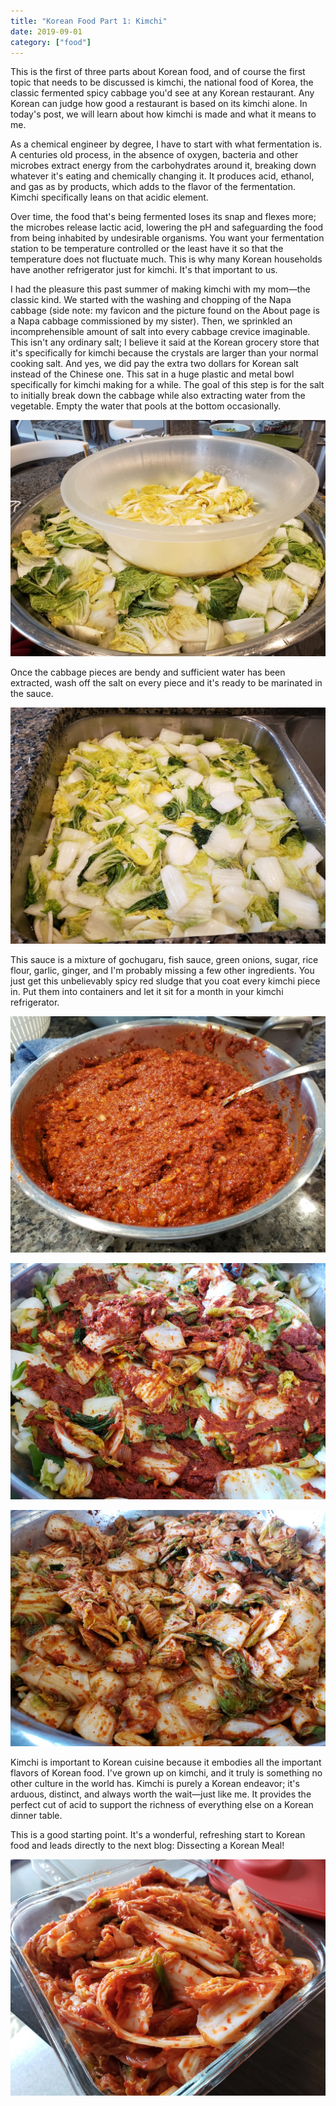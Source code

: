 ```yaml
---
title: "Korean Food Part 1: Kimchi"
date: 2019-09-01
category: ["food"]
---
```


This is the first of three parts about Korean food, and of course the first topic that needs to be discussed is kimchi, the national food of Korea, the classic fermented spicy cabbage you'd see at any Korean restaurant. Any Korean can judge how good a restaurant is based on its kimchi alone. In today's post, we will learn about how kimchi is made and what it means to me.

As a chemical engineer by degree, I have to start with what fermentation is. A centuries old process, in the absence of oxygen, bacteria and other microbes extract energy from the carbohydrates around it, breaking down whatever it's eating and chemically changing it. It produces acid, ethanol, and gas as by products, which adds to the flavor of the fermentation. Kimchi specifically leans on that acidic element. 

Over time, the food that's being fermented loses its snap and flexes more; the microbes release lactic acid, lowering the pH and safeguarding the food from being inhabited by undesirable organisms. You want your fermentation station to be temperature controlled or the least have it so that the temperature does not fluctuate much. This is why many Korean households have another refrigerator just for kimchi. It's that important to us. 

I had the pleasure this past summer of making kimchi with my mom—the classic kind. We started with the washing and chopping of the Napa cabbage (side note: my favicon and the picture found on the About page is a Napa cabbage commissioned by my sister). Then, we sprinkled an incomprehensible amount of salt into every cabbage crevice imaginable. This isn't any ordinary salt; I believe it said at the Korean grocery store that it's specifically for kimchi because the crystals are larger than your normal cooking salt. And yes, we did pay the extra two dollars for Korean salt instead of the Chinese one. This sat in a huge plastic and metal bowl specifically for kimchi making for a while. The goal of this step is for the salt to initially break down the cabbage while also extracting water from the vegetable. Empty the water that pools at the bottom occasionally.

![salted kimchi](/images/kimchi/salted-napa.jpg)  

Once the cabbage pieces are bendy and sufficient water has been extracted, wash off the salt on every piece and it's ready to be marinated in the sauce. 

![washed kimchi](/images/kimchi/washed-napa.jpg)  

This sauce is a mixture of gochugaru, fish sauce, green onions, sugar, rice flour, garlic, ginger, and I'm probably missing a few other ingredients. You just get this unbelievably spicy red sludge that you coat every kimchi piece in. Put them into containers and let it sit for a month in your kimchi refrigerator. 

![mixture of things](/images/kimchi/kimchi-marinade.jpg)  

![premixed kimchi](/images/kimchi/premix-kimchi.jpg)  

![mixed kimchi](/images/kimchi/mixed-kimchi.jpg)  

Kimchi is important to Korean cuisine because it embodies all the important flavors of Korean food. I've grown up on kimchi, and it truly is something no other culture in the world has. Kimchi is purely a Korean endeavor; it's arduous, distinct, and always worth the wait—just like me. It provides the perfect cut of acid to support the richness of everything else on a Korean dinner table. 

This is a good starting point. It's a wonderful, refreshing start to Korean food and leads directly to the next blog: Dissecting a Korean Meal!

![kimchi](/images/kimchi/kimchi.jpg)  